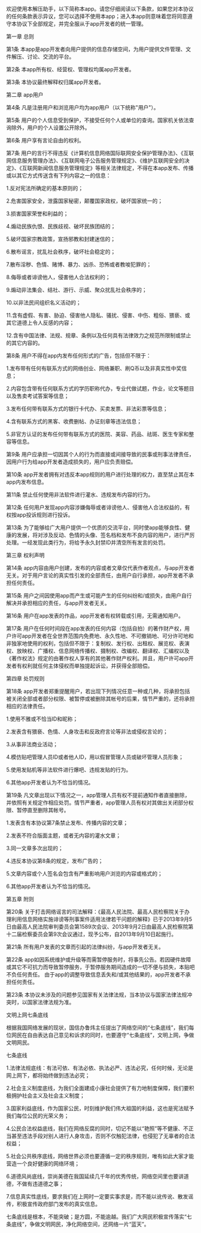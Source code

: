 欢迎使用本解压助手，以下简称本app。请您仔细阅读以下条款，如果您对本协议的任何条款表示异议，您可以选择不使用本app；进入本app则意味着您将同意遵守本协议下全部规定，并完全服从于app开发者的统一管理。 

第一章 总则

第1条 本app是app开发者向用户提供的信息存储空间，为用户提供文件管理、文件解压、讨论、交流的平台。

第2条 本app所有权、经营权、管理权均属app开发者。

第3条 本协议最终解释权归属app开发者。

第二章 app用户

第4条 凡是注册用户和浏览用户均为app用户（以下统称"用户"）。

第5条 用户的个人信息受到保护，不接受任何个人或单位的查询。国家机关依法查询除外，用户的个人设置公开除外。

第6条 用户享有言论自由的权利。

第7条 用户的言行不得违反《计算机信息网络国际联网安全保护管理办法》、《互联网信息服务管理办法》、《互联网电子公告服务管理规定》、《维护互联网安全的决定》、《互联网新闻信息服务管理规定》等相关法律规定，不得在本app发布、传播或以其它方式传送含有下列内容之一的信息：

1.反对宪法所确定的基本原则的；

2.危害国家安全，泄露国家秘密，颠覆国家政权，破坏国家统一的；

3.损害国家荣誉和利益的；

4.煽动民族仇恨、民族歧视、破坏民族团结的；

5.破坏国家宗教政策，宣扬邪教和封建迷信的；

6.散布谣言，扰乱社会秩序，破坏社会稳定的；

7.散布淫秽、色情、赌博、暴力、凶杀、恐怖或者教唆犯罪的；

8.侮辱或者诽谤他人，侵害他人合法权利的；

9.煽动非法集会、结社、游行、示威、聚众扰乱社会秩序的；

10.以非法民间组织名义活动的；

11.含有虚假、有害、胁迫、侵害他人隐私、骚扰、侵害、中伤、粗俗、猥亵、或其它道德上令人反感的内容；

12.含有中国法律、法规、规章、条例以及任何具有法律效力之规范所限制或禁止的其它内容的。

第8条 用户不得在app内发布任何形式的广告，包括但不限于：

1.发布带有任何有联系方式的网络创业、网络兼职、刷Q币以及非真实性中奖信息；

2.内容包含带有任何联系方式的学历职称代办，专业代做试题，作业，论文等题目以及售卖考试答案等信息；

3.发布任何带有联系方式的银行卡代办、买卖发票、非法彩票等信息；

4.含有联系方式的黑客、收费删帖、办证刻章等违法信息；

5.非官方认证的发布任何带有联系方式的医院、美容、药品、祛斑、医生专家和整容等信息。

第9条 用户应承担一切因其个人的行为而直接或间接导致的民事或刑事法律责任，因用户行为给app开发者造成损失的，用户应负责赔偿。 

第10条 app开发者拥有对违反本app规则的用户进行处理的权力，直至禁止其在本app内发布信息。

第11条 禁止任何使用非法软件进行灌水、违规发布内容的行为。

第12条 任何用户发现app内容涉嫌侮辱或者诽谤他人、侵害他人合法权益的，有权按app投诉规则进行投诉。

第13条 为了能够给广大用户提供一个优质的交流平台，同时使app能够良性、健康的发展，将对涉及反动、色情的头像、签名档和发布不良内容的用户，进行严厉处理。一经发现此类行为，将给予永久封禁ID并清空所有发言的处罚。

第三章 权利声明

第14条 app内容由用户创建，发布的内容或者文章仅代表作者观点，与app开发者无关。对于用户言论的真实性引发的全部责任，由用户自行承担，app开发者不承担任何责任。

第15条 用户之间因使用app而产生或可能产生的任何纠纷和/或损失，由用户自行解决并承担相应的责任，与app开发者无关。

第16条 用户在app发表的作品，app开发者有权转载或引用，无需通知用户。

第17条 用户在任何时间段在app发表的任何内容（包括自拍）的著作财产权，用户许可app开发者在全世界范围内免费地、永久性地、不可撤销地、可分许可地和非独家地使用的权利，包括但不限于：复制权、发行权、出租权、展览权、表演权、放映权、广播权、信息网络传播权、摄制权、改编权、翻译权、汇编权以及《著作权法》规定的由著作权人享有的其他著作财产权利。并且，用户许可app开发者有权利就任何主体侵权而单独提起诉讼，并获得全部赔偿。

第四章 处罚规则

第18条 app开发者郑重提醒用户，若出现下列情况任意一种或几种，将承担包括被关闭全部或者部分权限、被暂停或被删除其帐号的后果，情节严重的，还将承担相应的法律责任。 

1.使用不雅或不恰当ID和昵称；

2.发表含有猥亵、色情、人身攻击和反政府言论等非法或侵权言论的；

3.从事非法商业活动；

4.模仿贴吧管理人员ID或者他人ID，用以假冒管理人员或破坏管理人员形象；

5.使用发贴机等非法软件进行爆吧、违规发贴的行为。

6.其他app开发者认为不恰当的情况。

第19条 凡文章出现以下情况之一，app管理人员有权不提前通知作者直接删除，并依照有关规定作相应处罚。情节严重者，app管理人员有权对其做出关闭部分权限、暂停直至删除其帐号。 

1.发表含有本协议第7条禁止发布、传播内容的文章； 

2.发表不符合版面主题，或者无内容的灌水文章；

3.同一文章多次出现的； 

4.违反本协议第8条的规定，发布广告的；

5.文章内容或个人签名会包含有严重影响用户浏览的内容或格式的；

6.其他app开发者认为不恰当的情况。

第五章 附则

第20条 关于打击网络谣言的司法解释：《最高人民法院、最高人民检察院关于办理利用信息网络实施诽谤等刑事案件适用法律若干问题的解释》已于2013年9月5日由最高人民法院审判委员会第1589次会议、2013年9月2日由最高人民检察院第十二届检察委员会第9次会议通过，现予公布，自2013年9月10日起施行。

第21条 所有用户发表的文章而引起的法律纠纷，与app开发者无关。 

第22条 app如因系统维护或升级等而需暂停服务时，将事先公告。若因硬件故障或其它不可抗力而导致暂停服务，于暂停服务期间造成的一切不便与损失，本贴吧不负任何责任。 由于app的调整导致信息丢失和/或其他结果的，app开发者不承担任何责任。

第23条 本协议未涉及的问题参见国家有关法律法规，当本协议与国家法律法规冲突时，以国家法律法规为准。

文明上网七条底线

根据我国网络发展的现状，国信办鲁炜主任提出了网络空间的“七条底线”，我们每位网民在自由表达自己意见和诉求的同时，也要遵守“七条底线”，文明上网，争做文明网民。 

七条底线

1.法律法规底线：有法可依、有法必依、执法必严、违法必究，任何时候，无论是网上网下，都将始终做到违法必究；

2.社会主义制度底线，为我们全面建成小康社会提供了有力地制度保障，我们要积极拥护社会主义及社会主义制度；

3.国家利益底线，作为国家公民，时刻维护我们伟大祖国的利益，这也是宪法赋予我们每位公民的光荣义务；

4.公民合法权益底线，我们在网络反腐的同时，切记不能以“艳照”等不健康、不正当甚至违法手段对别人进行人身攻击，否则不仅触犯法律，也侵犯了无辜者的合法权益；

5.社会公共秩序底线，网络世界必须也要遵循一定的秩序规则，唯有如此大家才能营造一个良好健康的网络环境；

6.道德风尚底线，崇尚美德在我国延续几千年的优秀传统，网络空间里也要讲道德，不做有违道德之事；

7.信息真实性底线，要求我们在上网时一定要实事求是，而不能以讹传讹、散发谣传，积极宣传政府部门发布的真实信息。

七条底线是根本，不能突破；是方圆，不能逾越。我们广大网民积极宣传落实“七条底线”，争做文明网民，净化网络空间，还网络一片“蓝天”。
